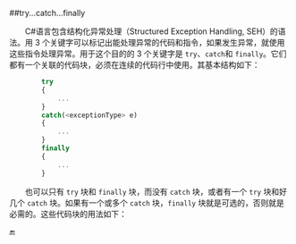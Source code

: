 ##try...catch...finally

&emsp;&emsp;C#语言包含结构化异常处理（Structured Exception Handling, SEH）的语法。用 3 个关键字可以标记出能处理异常的代码和指令，如果发生异常，就使用这些指令处理异常。用于这个目的的 3 个关键字是 `try`、`catch`和 `finally`。它们都有一个关联的代码块，必须在连续的代码行中使用。其基本结构如下：

```javascript
        try
        {
            ...
        }
        catch(<exceptionType> e)
        {
            ...
        }
        finally
        {
            ...
        }
```

&emsp;&emsp;也可以只有 `try` 块和 `finally` 块，而没有 `catch` 块，或者有一个 `try` 块和好几个 `catch` 块。如果有一个或多个 `catch` 块，`finally` 块就是可选的，否则就是必需的。这些代码块的用法如下：















🔚